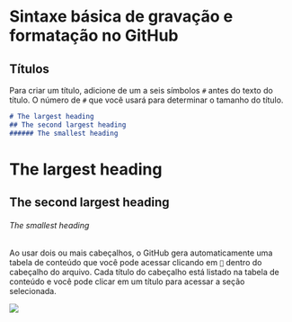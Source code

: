 # Sintaxe básica de gravação e formatação no GitHub

## Títulos

Para criar um título, adicione de um a seis símbolos `#` antes do texto do título. O número 
de `#` que você usará para determinar o tamanho do título.
```md
# The largest heading 
## The second largest heading
###### The smallest heading
```

# The largest heading 
## The second largest heading
###### The smallest heading




Ao usar dois ou mais cabeçalhos, o GitHub gera automaticamente uma tabela de conteúdo que você pode acessar clicando em `📄` dentro do cabeçalho do arquivo. Cada título do cabeçalho está listado na tabela de conteúdo e você pode clicar em um título para acessar a seção selecionada.

![](https://docs.github.com/assets/cb-47415/images/help/repository/headings_toc.png)